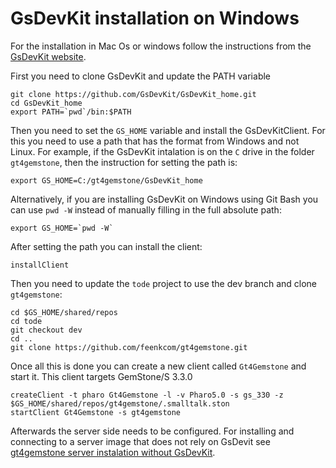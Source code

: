 # GsDevKit installation on Windows

For the installation in Mac Os or windows follow the instructions from the [GsDevKit website](https://github.com/GsDevKit/GsDevKit_home/blob/master/docs/installation/README.md#installation-overview).

First you need to clone GsDevKit and update the PATH variable

    git clone https://github.com/GsDevKit/GsDevKit_home.git
    cd GsDevKit_home
    export PATH=`pwd`/bin:$PATH 

Then you need to set the `GS_HOME` variable and install the GsDevKitClient. For this you need to use a path that has the format from Windows and not Linux. For example, if the GsDevKit intalation is on the `C` drive in the  folder `gt4gemstone`, then the instruction for setting the path is:  

    export GS_HOME=C:/gt4gemstone/GsDevKit_home
    
Alternatively, if you are installing GsDevKit on Windows using Git Bash you can use `pwd -W` instead of manually filling in the full absolute path:

    export GS_HOME=`pwd -W`
    
After setting the path you can install the client:

    installClient
    
Then you need to update the `tode` project to use the dev branch and clone `gt4gemstone`:

    cd $GS_HOME/shared/repos
    cd tode
    git checkout dev
    cd ..
    git clone https://github.com/feenkcom/gt4gemstone.git
    
Once all this is done you can create a new client called `Gt4Gemstone` and start it. This client targets GemStone/S 3.3.0

    createClient -t pharo Gt4Gemstone -l -v Pharo5.0 -s gs_330 -z $GS_HOME/shared/repos/gt4gemstone/.smalltalk.ston
    startClient Gt4Gemstone -s gt4gemstone

Afterwards the server side needs to be configured. For installing and connecting to a server image that does not rely on GsDevit see [gt4gemstone server instalation without GsDevKit](/doc/bareGemStoneInstallation.md).
